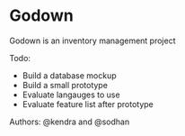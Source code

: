 # Godown
Godown is an inventory management project

Todo:
- Build a database mockup
- Build a small prototype
- Evaluate langauges to use
- Evaluate feature list after prototype

Authors:
@kendra and @sodhan


